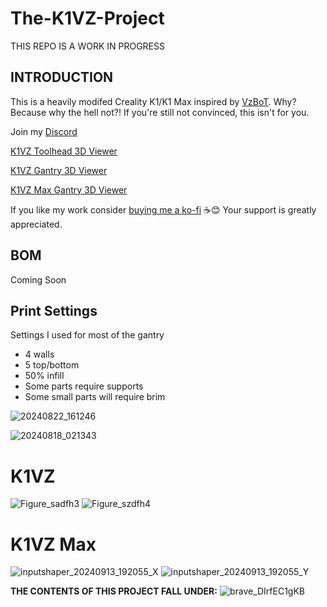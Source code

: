 # The-K1VZ-Project
THIS REPO IS A WORK IN PROGRESS

## INTRODUCTION
This is a heavily modifed Creality K1/K1 Max inspired by [VzBoT](https://github.com/VzBoT3D). Why? Because why the hell not?! If you're still not convinced, this isn't for you.

Join my [Discord](http://discord.gg/novusterminus)

[K1VZ Toolhead 3D Viewer](https://collaborate.shapr3d.com/v/Mu9zn_hOX8JQScig5GLuY)

[K1VZ Gantry 3D Viewer](https://collaborate.shapr3d.com/v/g7WvazfItJmMossNty6Cj)

[K1VZ Max Gantry 3D Viewer](https://collaborate.shapr3d.com/v/ZGCv1NjKbROWeMaYcBegq)

If you like my work consider [buying me a ko-fi](https://ko-fi.com/derrickdarrell) ☕😊 Your support is greatly appreciated.

## BOM

Coming Soon

## Print Settings
Settings I used for most of the gantry
- 4 walls
- 5 top/bottom
- 50% infill
- Some parts require supports
- Some small parts will require brim

![20240822_161246](https://github.com/user-attachments/assets/0b77a877-bf09-4d68-9f07-7f6a1c3a84c6)

![20240818_021343](https://github.com/user-attachments/assets/09ec1371-811f-4193-84d1-faf60df8335b)



# K1VZ
![Figure_sadfh3](https://github.com/user-attachments/assets/e168ebe1-d99e-41e4-97cd-0f41ced3cc51)
![Figure_szdfh4](https://github.com/user-attachments/assets/13b74234-dc4e-4a9c-9b2f-4912acd05629)


# K1VZ Max
![inputshaper_20240913_192055_X](https://github.com/user-attachments/assets/b4ae6fa0-cbba-449d-9286-412bd7fe2b34)
![inputshaper_20240913_192055_Y](https://github.com/user-attachments/assets/162e90ab-5d48-42eb-8aa5-c0a20416a700)





















**THE CONTENTS OF THIS PROJECT FALL UNDER:**
![brave_DIrfEC1gKB](https://github.com/user-attachments/assets/38e6e00a-9b24-49f6-92e0-96283c350913)
